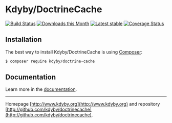 Kdyby/DoctrineCache
======

[![Build Status](https://travis-ci.org/Kdyby/DoctrineCache.svg?branch=master)](https://travis-ci.org/Kdyby/DoctrineCache)
[![Downloads this Month](https://img.shields.io/packagist/dm/kdyby/doctrine-cache.svg)](https://packagist.org/packages/kdyby/doctrine-cache)
[![Latest stable](https://img.shields.io/packagist/v/kdyby/doctrine-cache.svg)](https://packagist.org/packages/kdyby/doctrine-cache)
[![Coverage Status](https://coveralls.io/repos/github/Kdyby/DoctrineCache/badge.svg?branch=master)](https://coveralls.io/github/Kdyby/DoctrineCache?branch=master)

Installation
------------

The best way to install Kdyby/DoctrineCache is using  [Composer](http://getcomposer.org/):

```sh
$ composer require kdyby/doctrine-cache
```

Documentation
------------

Learn more in the [documentation](https://github.com/Kdyby/DoctrineCache/blob/master/docs/en/index.md).

-----

Homepage [http://www.kdyby.org](http://www.kdyby.org) and repository [http://github.com/kdyby/doctrinecache](http://github.com/kdyby/doctrinecache).
